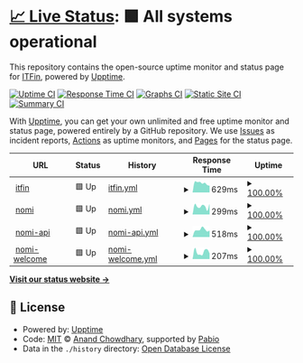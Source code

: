 # [📈 Live Status](https://itfin-io.github.io/itfin-io-uptime): <!--live status--> **🟩 All systems operational**

This repository contains the open-source uptime monitor and status page for [ITFin](https://itfin.io), powered by [Upptime](https://github.com/upptime/upptime).

[![Uptime CI](https://github.com/itfin-io/itfin-io-uptime/workflows/Uptime%20CI/badge.svg)](https://github.com/itfin-io/itfin-io-uptime/actions?query=workflow%3A%22Uptime+CI%22)
[![Response Time CI](https://github.com/itfin-io/itfin-io-uptime/workflows/Response%20Time%20CI/badge.svg)](https://github.com/itfin-io/itfin-io-uptime/actions?query=workflow%3A%22Response+Time+CI%22)
[![Graphs CI](https://github.com/itfin-io/itfin-io-uptime/workflows/Graphs%20CI/badge.svg)](https://github.com/itfin-io/itfin-io-uptime/actions?query=workflow%3A%22Graphs+CI%22)
[![Static Site CI](https://github.com/itfin-io/itfin-io-uptime/workflows/Static%20Site%20CI/badge.svg)](https://github.com/itfin-io/itfin-io-uptime/actions?query=workflow%3A%22Static+Site+CI%22)
[![Summary CI](https://github.com/itfin-io/itfin-io-uptime/workflows/Summary%20CI/badge.svg)](https://github.com/itfin-io/itfin-io-uptime/actions?query=workflow%3A%22Summary+CI%22)

With [Upptime](https://upptime.js.org), you can get your own unlimited and free uptime monitor and status page, powered entirely by a GitHub repository. We use [Issues](https://github.com/itfin-io/itfin-io-uptime/issues) as incident reports, [Actions](https://github.com/itfin-io/itfin-io-uptime/actions) as uptime monitors, and [Pages](https://itfin-io.github.io/itfin-io-uptime) for the status page.

<!--start: status pages-->
<!-- This summary is generated by Upptime (https://github.com/upptime/upptime) -->
<!-- Do not edit this manually, your changes will be overwritten -->
<!-- prettier-ignore -->
| URL | Status | History | Response Time | Uptime |
| --- | ------ | ------- | ------------- | ------ |
| <img alt="" src="https://icons.duckduckgo.com/ip3/app.itfin.io.ico" height="13"> [itfin](https://app.itfin.io) | 🟩 Up | [itfin.yml](https://github.com/itfin-io/itfin-io-uptime/commits/HEAD/history/itfin.yml) | <details><summary><img alt="Response time graph" src="./graphs/itfin/response-time-week.png" height="20"> 629ms</summary><br><a href="https://itfin-io.github.io/itfin-io-uptime/history/itfin"><img alt="Response time 663" src="https://img.shields.io/endpoint?url=https%3A%2F%2Fraw.githubusercontent.com%2Fitfin-io%2Fitfin-io-uptime%2FHEAD%2Fapi%2Fitfin%2Fresponse-time.json"></a><br><a href="https://itfin-io.github.io/itfin-io-uptime/history/itfin"><img alt="24-hour response time 665" src="https://img.shields.io/endpoint?url=https%3A%2F%2Fraw.githubusercontent.com%2Fitfin-io%2Fitfin-io-uptime%2FHEAD%2Fapi%2Fitfin%2Fresponse-time-day.json"></a><br><a href="https://itfin-io.github.io/itfin-io-uptime/history/itfin"><img alt="7-day response time 629" src="https://img.shields.io/endpoint?url=https%3A%2F%2Fraw.githubusercontent.com%2Fitfin-io%2Fitfin-io-uptime%2FHEAD%2Fapi%2Fitfin%2Fresponse-time-week.json"></a><br><a href="https://itfin-io.github.io/itfin-io-uptime/history/itfin"><img alt="30-day response time 663" src="https://img.shields.io/endpoint?url=https%3A%2F%2Fraw.githubusercontent.com%2Fitfin-io%2Fitfin-io-uptime%2FHEAD%2Fapi%2Fitfin%2Fresponse-time-month.json"></a><br><a href="https://itfin-io.github.io/itfin-io-uptime/history/itfin"><img alt="1-year response time 663" src="https://img.shields.io/endpoint?url=https%3A%2F%2Fraw.githubusercontent.com%2Fitfin-io%2Fitfin-io-uptime%2FHEAD%2Fapi%2Fitfin%2Fresponse-time-year.json"></a></details> | <details><summary><a href="https://itfin-io.github.io/itfin-io-uptime/history/itfin">100.00%</a></summary><a href="https://itfin-io.github.io/itfin-io-uptime/history/itfin"><img alt="All-time uptime 100.00%" src="https://img.shields.io/endpoint?url=https%3A%2F%2Fraw.githubusercontent.com%2Fitfin-io%2Fitfin-io-uptime%2FHEAD%2Fapi%2Fitfin%2Fuptime.json"></a><br><a href="https://itfin-io.github.io/itfin-io-uptime/history/itfin"><img alt="24-hour uptime 100.00%" src="https://img.shields.io/endpoint?url=https%3A%2F%2Fraw.githubusercontent.com%2Fitfin-io%2Fitfin-io-uptime%2FHEAD%2Fapi%2Fitfin%2Fuptime-day.json"></a><br><a href="https://itfin-io.github.io/itfin-io-uptime/history/itfin"><img alt="7-day uptime 100.00%" src="https://img.shields.io/endpoint?url=https%3A%2F%2Fraw.githubusercontent.com%2Fitfin-io%2Fitfin-io-uptime%2FHEAD%2Fapi%2Fitfin%2Fuptime-week.json"></a><br><a href="https://itfin-io.github.io/itfin-io-uptime/history/itfin"><img alt="30-day uptime 100.00%" src="https://img.shields.io/endpoint?url=https%3A%2F%2Fraw.githubusercontent.com%2Fitfin-io%2Fitfin-io-uptime%2FHEAD%2Fapi%2Fitfin%2Fuptime-month.json"></a><br><a href="https://itfin-io.github.io/itfin-io-uptime/history/itfin"><img alt="1-year uptime 100.00%" src="https://img.shields.io/endpoint?url=https%3A%2F%2Fraw.githubusercontent.com%2Fitfin-io%2Fitfin-io-uptime%2FHEAD%2Fapi%2Fitfin%2Fuptime-year.json"></a></details>
| <img alt="" src="https://icons.duckduckgo.com/ip3/nomi.tools.ico" height="13"> [nomi](https://nomi.tools) | 🟩 Up | [nomi.yml](https://github.com/itfin-io/itfin-io-uptime/commits/HEAD/history/nomi.yml) | <details><summary><img alt="Response time graph" src="./graphs/nomi/response-time-week.png" height="20"> 299ms</summary><br><a href="https://itfin-io.github.io/itfin-io-uptime/history/nomi"><img alt="Response time 309" src="https://img.shields.io/endpoint?url=https%3A%2F%2Fraw.githubusercontent.com%2Fitfin-io%2Fitfin-io-uptime%2FHEAD%2Fapi%2Fnomi%2Fresponse-time.json"></a><br><a href="https://itfin-io.github.io/itfin-io-uptime/history/nomi"><img alt="24-hour response time 290" src="https://img.shields.io/endpoint?url=https%3A%2F%2Fraw.githubusercontent.com%2Fitfin-io%2Fitfin-io-uptime%2FHEAD%2Fapi%2Fnomi%2Fresponse-time-day.json"></a><br><a href="https://itfin-io.github.io/itfin-io-uptime/history/nomi"><img alt="7-day response time 299" src="https://img.shields.io/endpoint?url=https%3A%2F%2Fraw.githubusercontent.com%2Fitfin-io%2Fitfin-io-uptime%2FHEAD%2Fapi%2Fnomi%2Fresponse-time-week.json"></a><br><a href="https://itfin-io.github.io/itfin-io-uptime/history/nomi"><img alt="30-day response time 309" src="https://img.shields.io/endpoint?url=https%3A%2F%2Fraw.githubusercontent.com%2Fitfin-io%2Fitfin-io-uptime%2FHEAD%2Fapi%2Fnomi%2Fresponse-time-month.json"></a><br><a href="https://itfin-io.github.io/itfin-io-uptime/history/nomi"><img alt="1-year response time 309" src="https://img.shields.io/endpoint?url=https%3A%2F%2Fraw.githubusercontent.com%2Fitfin-io%2Fitfin-io-uptime%2FHEAD%2Fapi%2Fnomi%2Fresponse-time-year.json"></a></details> | <details><summary><a href="https://itfin-io.github.io/itfin-io-uptime/history/nomi">100.00%</a></summary><a href="https://itfin-io.github.io/itfin-io-uptime/history/nomi"><img alt="All-time uptime 100.00%" src="https://img.shields.io/endpoint?url=https%3A%2F%2Fraw.githubusercontent.com%2Fitfin-io%2Fitfin-io-uptime%2FHEAD%2Fapi%2Fnomi%2Fuptime.json"></a><br><a href="https://itfin-io.github.io/itfin-io-uptime/history/nomi"><img alt="24-hour uptime 100.00%" src="https://img.shields.io/endpoint?url=https%3A%2F%2Fraw.githubusercontent.com%2Fitfin-io%2Fitfin-io-uptime%2FHEAD%2Fapi%2Fnomi%2Fuptime-day.json"></a><br><a href="https://itfin-io.github.io/itfin-io-uptime/history/nomi"><img alt="7-day uptime 100.00%" src="https://img.shields.io/endpoint?url=https%3A%2F%2Fraw.githubusercontent.com%2Fitfin-io%2Fitfin-io-uptime%2FHEAD%2Fapi%2Fnomi%2Fuptime-week.json"></a><br><a href="https://itfin-io.github.io/itfin-io-uptime/history/nomi"><img alt="30-day uptime 100.00%" src="https://img.shields.io/endpoint?url=https%3A%2F%2Fraw.githubusercontent.com%2Fitfin-io%2Fitfin-io-uptime%2FHEAD%2Fapi%2Fnomi%2Fuptime-month.json"></a><br><a href="https://itfin-io.github.io/itfin-io-uptime/history/nomi"><img alt="1-year uptime 100.00%" src="https://img.shields.io/endpoint?url=https%3A%2F%2Fraw.githubusercontent.com%2Fitfin-io%2Fitfin-io-uptime%2FHEAD%2Fapi%2Fnomi%2Fuptime-year.json"></a></details>
| <img alt="" src="https://icons.duckduckgo.com/ip3/api.nomi.tools.ico" height="13"> [nomi-api](https://api.nomi.tools) | 🟩 Up | [nomi-api.yml](https://github.com/itfin-io/itfin-io-uptime/commits/HEAD/history/nomi-api.yml) | <details><summary><img alt="Response time graph" src="./graphs/nomi-api/response-time-week.png" height="20"> 518ms</summary><br><a href="https://itfin-io.github.io/itfin-io-uptime/history/nomi-api"><img alt="Response time 530" src="https://img.shields.io/endpoint?url=https%3A%2F%2Fraw.githubusercontent.com%2Fitfin-io%2Fitfin-io-uptime%2FHEAD%2Fapi%2Fnomi-api%2Fresponse-time.json"></a><br><a href="https://itfin-io.github.io/itfin-io-uptime/history/nomi-api"><img alt="24-hour response time 557" src="https://img.shields.io/endpoint?url=https%3A%2F%2Fraw.githubusercontent.com%2Fitfin-io%2Fitfin-io-uptime%2FHEAD%2Fapi%2Fnomi-api%2Fresponse-time-day.json"></a><br><a href="https://itfin-io.github.io/itfin-io-uptime/history/nomi-api"><img alt="7-day response time 518" src="https://img.shields.io/endpoint?url=https%3A%2F%2Fraw.githubusercontent.com%2Fitfin-io%2Fitfin-io-uptime%2FHEAD%2Fapi%2Fnomi-api%2Fresponse-time-week.json"></a><br><a href="https://itfin-io.github.io/itfin-io-uptime/history/nomi-api"><img alt="30-day response time 530" src="https://img.shields.io/endpoint?url=https%3A%2F%2Fraw.githubusercontent.com%2Fitfin-io%2Fitfin-io-uptime%2FHEAD%2Fapi%2Fnomi-api%2Fresponse-time-month.json"></a><br><a href="https://itfin-io.github.io/itfin-io-uptime/history/nomi-api"><img alt="1-year response time 530" src="https://img.shields.io/endpoint?url=https%3A%2F%2Fraw.githubusercontent.com%2Fitfin-io%2Fitfin-io-uptime%2FHEAD%2Fapi%2Fnomi-api%2Fresponse-time-year.json"></a></details> | <details><summary><a href="https://itfin-io.github.io/itfin-io-uptime/history/nomi-api">100.00%</a></summary><a href="https://itfin-io.github.io/itfin-io-uptime/history/nomi-api"><img alt="All-time uptime 100.00%" src="https://img.shields.io/endpoint?url=https%3A%2F%2Fraw.githubusercontent.com%2Fitfin-io%2Fitfin-io-uptime%2FHEAD%2Fapi%2Fnomi-api%2Fuptime.json"></a><br><a href="https://itfin-io.github.io/itfin-io-uptime/history/nomi-api"><img alt="24-hour uptime 100.00%" src="https://img.shields.io/endpoint?url=https%3A%2F%2Fraw.githubusercontent.com%2Fitfin-io%2Fitfin-io-uptime%2FHEAD%2Fapi%2Fnomi-api%2Fuptime-day.json"></a><br><a href="https://itfin-io.github.io/itfin-io-uptime/history/nomi-api"><img alt="7-day uptime 100.00%" src="https://img.shields.io/endpoint?url=https%3A%2F%2Fraw.githubusercontent.com%2Fitfin-io%2Fitfin-io-uptime%2FHEAD%2Fapi%2Fnomi-api%2Fuptime-week.json"></a><br><a href="https://itfin-io.github.io/itfin-io-uptime/history/nomi-api"><img alt="30-day uptime 100.00%" src="https://img.shields.io/endpoint?url=https%3A%2F%2Fraw.githubusercontent.com%2Fitfin-io%2Fitfin-io-uptime%2FHEAD%2Fapi%2Fnomi-api%2Fuptime-month.json"></a><br><a href="https://itfin-io.github.io/itfin-io-uptime/history/nomi-api"><img alt="1-year uptime 100.00%" src="https://img.shields.io/endpoint?url=https%3A%2F%2Fraw.githubusercontent.com%2Fitfin-io%2Fitfin-io-uptime%2FHEAD%2Fapi%2Fnomi-api%2Fuptime-year.json"></a></details>
| <img alt="" src="https://icons.duckduckgo.com/ip3/welcome.nomi.tools.ico" height="13"> [nomi-welcome](https://welcome.nomi.tools) | 🟩 Up | [nomi-welcome.yml](https://github.com/itfin-io/itfin-io-uptime/commits/HEAD/history/nomi-welcome.yml) | <details><summary><img alt="Response time graph" src="./graphs/nomi-welcome/response-time-week.png" height="20"> 207ms</summary><br><a href="https://itfin-io.github.io/itfin-io-uptime/history/nomi-welcome"><img alt="Response time 270" src="https://img.shields.io/endpoint?url=https%3A%2F%2Fraw.githubusercontent.com%2Fitfin-io%2Fitfin-io-uptime%2FHEAD%2Fapi%2Fnomi-welcome%2Fresponse-time.json"></a><br><a href="https://itfin-io.github.io/itfin-io-uptime/history/nomi-welcome"><img alt="24-hour response time 151" src="https://img.shields.io/endpoint?url=https%3A%2F%2Fraw.githubusercontent.com%2Fitfin-io%2Fitfin-io-uptime%2FHEAD%2Fapi%2Fnomi-welcome%2Fresponse-time-day.json"></a><br><a href="https://itfin-io.github.io/itfin-io-uptime/history/nomi-welcome"><img alt="7-day response time 207" src="https://img.shields.io/endpoint?url=https%3A%2F%2Fraw.githubusercontent.com%2Fitfin-io%2Fitfin-io-uptime%2FHEAD%2Fapi%2Fnomi-welcome%2Fresponse-time-week.json"></a><br><a href="https://itfin-io.github.io/itfin-io-uptime/history/nomi-welcome"><img alt="30-day response time 270" src="https://img.shields.io/endpoint?url=https%3A%2F%2Fraw.githubusercontent.com%2Fitfin-io%2Fitfin-io-uptime%2FHEAD%2Fapi%2Fnomi-welcome%2Fresponse-time-month.json"></a><br><a href="https://itfin-io.github.io/itfin-io-uptime/history/nomi-welcome"><img alt="1-year response time 270" src="https://img.shields.io/endpoint?url=https%3A%2F%2Fraw.githubusercontent.com%2Fitfin-io%2Fitfin-io-uptime%2FHEAD%2Fapi%2Fnomi-welcome%2Fresponse-time-year.json"></a></details> | <details><summary><a href="https://itfin-io.github.io/itfin-io-uptime/history/nomi-welcome">100.00%</a></summary><a href="https://itfin-io.github.io/itfin-io-uptime/history/nomi-welcome"><img alt="All-time uptime 100.00%" src="https://img.shields.io/endpoint?url=https%3A%2F%2Fraw.githubusercontent.com%2Fitfin-io%2Fitfin-io-uptime%2FHEAD%2Fapi%2Fnomi-welcome%2Fuptime.json"></a><br><a href="https://itfin-io.github.io/itfin-io-uptime/history/nomi-welcome"><img alt="24-hour uptime 100.00%" src="https://img.shields.io/endpoint?url=https%3A%2F%2Fraw.githubusercontent.com%2Fitfin-io%2Fitfin-io-uptime%2FHEAD%2Fapi%2Fnomi-welcome%2Fuptime-day.json"></a><br><a href="https://itfin-io.github.io/itfin-io-uptime/history/nomi-welcome"><img alt="7-day uptime 100.00%" src="https://img.shields.io/endpoint?url=https%3A%2F%2Fraw.githubusercontent.com%2Fitfin-io%2Fitfin-io-uptime%2FHEAD%2Fapi%2Fnomi-welcome%2Fuptime-week.json"></a><br><a href="https://itfin-io.github.io/itfin-io-uptime/history/nomi-welcome"><img alt="30-day uptime 100.00%" src="https://img.shields.io/endpoint?url=https%3A%2F%2Fraw.githubusercontent.com%2Fitfin-io%2Fitfin-io-uptime%2FHEAD%2Fapi%2Fnomi-welcome%2Fuptime-month.json"></a><br><a href="https://itfin-io.github.io/itfin-io-uptime/history/nomi-welcome"><img alt="1-year uptime 100.00%" src="https://img.shields.io/endpoint?url=https%3A%2F%2Fraw.githubusercontent.com%2Fitfin-io%2Fitfin-io-uptime%2FHEAD%2Fapi%2Fnomi-welcome%2Fuptime-year.json"></a></details>

<!--end: status pages-->

[**Visit our status website →**](https://itfin-io.github.io/itfin-io-uptime)

## 📄 License

- Powered by: [Upptime](https://github.com/upptime/upptime)
- Code: [MIT](./LICENSE) © [Anand Chowdhary](https://anandchowdhary.com), supported by [Pabio](https://pabio.com)
- Data in the `./history` directory: [Open Database License](https://opendatacommons.org/licenses/odbl/1-0/)
